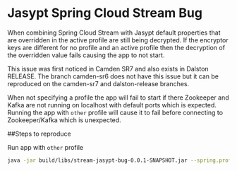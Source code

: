 # Jasypt Spring Cloud Stream Bug

When combining Spring Cloud Stream with Jasypt default properties that are overridden in the active profile are still being decrypted.  If the encryptor keys are different for no profile and an active profile then the decryption of the overridden value fails causing the app to not start.

This issue was first noticed in Camden SR7 and also exists in Dalston RELEASE.  The branch camden-sr6 does not have this issue but it can be reproduced on the camden-sr7 and dalston-release branches.

When not specifying a profile the app will fail to start if there Zookeeper and Kafka are not running on localhost with default ports which is expected.  Running the app with `other` profile will cause it to fail before connecting to Zookeeper/Kafka which is unexpected.

##Steps to reproduce

Run app with `other` profile
```bash
java -jar build/libs/stream-jasypt-bug-0.0.1-SNAPSHOT.jar --spring.profiles.active=other
```
